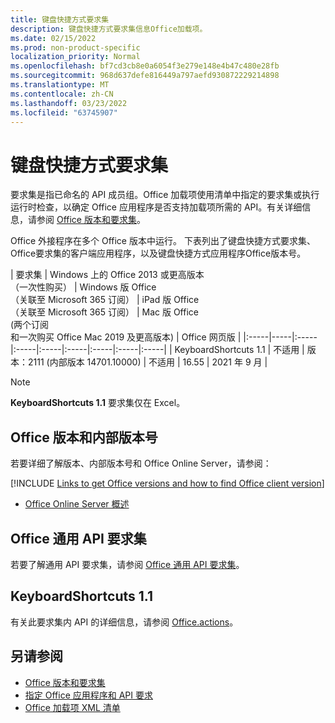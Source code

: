 ```yaml
---
title: 键盘快捷方式要求集
description: 键盘快捷方式要求集信息Office加载项。
ms.date: 02/15/2022
ms.prod: non-product-specific
localization_priority: Normal
ms.openlocfilehash: bf7cd3cb8e0a6054f3e279e148e4b47c480e28fb
ms.sourcegitcommit: 968d637defe816449a797aefd930872229214898
ms.translationtype: MT
ms.contentlocale: zh-CN
ms.lasthandoff: 03/23/2022
ms.locfileid: "63745907"
---
```

# <a name="keyboard-shortcuts-requirement-sets"></a>键盘快捷方式要求集

要求集是指已命名的 API 成员组。Office 加载项使用清单中指定的要求集或执行运行时检查，以确定 Office 应用程序是否支持加载项所需的 API。有关详细信息，请参阅 [Office 版本和要求集](../../develop/office-versions-and-requirement-sets.md)。

Office 外接程序在多个 Office 版本中运行。 下表列出了键盘快捷方式要求集、Office要求集的客户端应用程序，以及键盘快捷方式应用程序Office版本号。

|  要求集  | Windows 上的 Office 2013 或更高版本<br>（一次性购买） | Windows 版 Office<br>（关联至 Microsoft 365 订阅） |  iPad 版 Office<br>（关联至 Microsoft 365 订阅）  |  Mac 版 Office<br> (两个订阅<br> 和一次购买 Office Mac 2019 及更高版本)    | Office 网页版  |
|:-----|-----|:-----|:-----|:-----|:-----|:-----|:-----|:-----|
| KeyboardShortcuts 1.1  | 不适用 | 版本：2111 (内部版本 14701.10000)  | 不适用 | 16.55 | 2021 年 9 月 |

> [!NOTE]
> **KeyboardShortcuts 1.1** 要求集仅在 Excel。

## <a name="office-versions-and-build-numbers"></a>Office 版本和内部版本号

若要详细了解版本、内部版本号和 Office Online Server，请参阅：

[!INCLUDE [Links to get Office versions and how to find Office client version](../../includes/links-get-office-versions-builds.md)]
- [Office Online Server 概述](/officeonlineserver/office-online-server-overview)

## <a name="office-common-api-requirement-sets"></a>Office 通用 API 要求集

若要了解通用 API 要求集，请参阅 [Office 通用 API 要求集](office-add-in-requirement-sets.md)。

## <a name="keyboardshortcuts-11"></a>KeyboardShortcuts 1.1

有关此要求集内 API 的详细信息，请参阅 [Office.actions](/javascript/api/office/office.actions)。

## <a name="see-also"></a>另请参阅

- [Office 版本和要求集](../../develop/office-versions-and-requirement-sets.md)
- [指定 Office 应用程序和 API 要求](../../develop/specify-office-hosts-and-api-requirements.md)
- [Office 加载项 XML 清单](../../develop/add-in-manifests.md)

